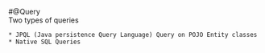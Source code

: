 #@Query  
 Two types of queries  
 	
 	* JPQL (Java persistence Query Language) Query on POJO Entity classes  
 	* Native SQL Queries